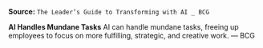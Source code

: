**Source:** `The Leader’s Guide to Transforming with AI _ BCG`

**AI Handles Mundane Tasks**
AI can handle mundane tasks, freeing up employees to focus on more fulfilling, strategic, and creative work. — BCG

